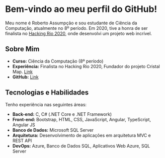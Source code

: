 # Bem-vindo ao meu perfil do GitHub!

Meu nome é Roberto Assumpção e sou estudante de Ciência da Computação, atualmente no 8º período. Em 2020, tive a honra de ser finalista no [Hacking Rio 2020](https://hackingrio.com/), onde desenvolvi um projeto web incrível.

## Sobre Mim

- **Curso:** Ciência da Computação (8º período)
- **Experiência:** Finalista no Hacking Rio 2020, Fundador do projeto Cristal Map. [Link](https://github.com/CristalMap)
- **GitHub:** [Link](https://github.com/RobertoAssumpcao)

## Tecnologias e Habilidades

Tenho experiência nas seguintes áreas:

- **Back-end:** C, C# (.NET Core e .NET Framework)
- **Front-end:** Bootstrap, HTML, CSS, JavaScript, Angular, TypeScript, Angular JS
- **Banco de Dados:** Microsoft SQL Server
- **Arquitetura:** Desenvolvimento de aplicações em arquitetura MVC e REST API
- **DevOps:** Azure, Banco de Dados SQL, Aplicativos Web Azure, SQL Server

<!--## Estatísticas do GitHub

Aqui estão algumas estatísticas do meu GitHub:

![Mert's GitHub Stats](https://github-readme-stats.vercel.app/api?username=RobertoAssumpcao&show_icons=true&theme=dark)

![Linguagens mais usadas](https://github-readme-stats.vercel.app/api/top-langs/?username=RobertoAssumpcao&layout=compact&langs_count=7&theme=dark)

Sinta-se à vontade para explorar meus repositórios e entrar em contato comigo se tiver alguma pergunta ou oportunidade de colaboração. Estou ansioso para conectar com a comunidade GitHub!-->
